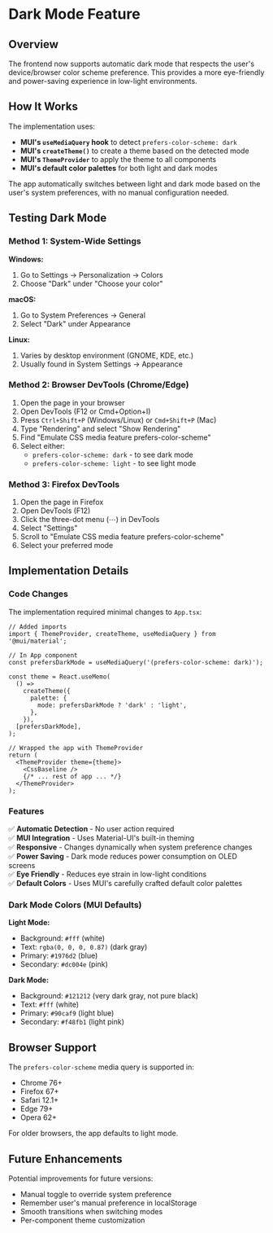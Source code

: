 # Dark Mode Feature

## Overview

The frontend now supports automatic dark mode that respects the user's device/browser color scheme preference. This provides a more eye-friendly and power-saving experience in low-light environments.

## How It Works

The implementation uses:
- **MUI's `useMediaQuery` hook** to detect `prefers-color-scheme: dark` 
- **MUI's `createTheme()`** to create a theme based on the detected mode
- **MUI's `ThemeProvider`** to apply the theme to all components
- **MUI's default color palettes** for both light and dark modes

The app automatically switches between light and dark mode based on the user's system preferences, with no manual configuration needed.

## Testing Dark Mode

### Method 1: System-Wide Settings

**Windows:**
1. Go to Settings → Personalization → Colors
2. Choose "Dark" under "Choose your color"

**macOS:**
1. Go to System Preferences → General
2. Select "Dark" under Appearance

**Linux:**
1. Varies by desktop environment (GNOME, KDE, etc.)
2. Usually found in System Settings → Appearance

### Method 2: Browser DevTools (Chrome/Edge)

1. Open the page in your browser
2. Open DevTools (F12 or Cmd+Option+I)
3. Press `Ctrl+Shift+P` (Windows/Linux) or `Cmd+Shift+P` (Mac)
4. Type "Rendering" and select "Show Rendering"
5. Find "Emulate CSS media feature prefers-color-scheme"
6. Select either:
   - `prefers-color-scheme: dark` - to see dark mode
   - `prefers-color-scheme: light` - to see light mode

### Method 3: Firefox DevTools

1. Open the page in Firefox
2. Open DevTools (F12)
3. Click the three-dot menu (⋯) in DevTools
4. Select "Settings"
5. Scroll to "Emulate CSS media feature prefers-color-scheme"
6. Select your preferred mode

## Implementation Details

### Code Changes

The implementation required minimal changes to `App.tsx`:

```tsx
// Added imports
import { ThemeProvider, createTheme, useMediaQuery } from '@mui/material';

// In App component
const prefersDarkMode = useMediaQuery('(prefers-color-scheme: dark)');

const theme = React.useMemo(
  () =>
    createTheme({
      palette: {
        mode: prefersDarkMode ? 'dark' : 'light',
      },
    }),
  [prefersDarkMode],
);

// Wrapped the app with ThemeProvider
return (
  <ThemeProvider theme={theme}>
    <CssBaseline />
    {/* ... rest of app ... */}
  </ThemeProvider>
);
```

### Features

✅ **Automatic Detection** - No user action required  
✅ **MUI Integration** - Uses Material-UI's built-in theming  
✅ **Responsive** - Changes dynamically when system preference changes  
✅ **Power Saving** - Dark mode reduces power consumption on OLED screens  
✅ **Eye Friendly** - Reduces eye strain in low-light conditions  
✅ **Default Colors** - Uses MUI's carefully crafted default color palettes

### Dark Mode Colors (MUI Defaults)

**Light Mode:**
- Background: `#fff` (white)
- Text: `rgba(0, 0, 0, 0.87)` (dark gray)
- Primary: `#1976d2` (blue)
- Secondary: `#dc004e` (pink)

**Dark Mode:**
- Background: `#121212` (very dark gray, not pure black)
- Text: `#fff` (white)
- Primary: `#90caf9` (light blue)
- Secondary: `#f48fb1` (light pink)

## Browser Support

The `prefers-color-scheme` media query is supported in:
- Chrome 76+
- Firefox 67+
- Safari 12.1+
- Edge 79+
- Opera 62+

For older browsers, the app defaults to light mode.

## Future Enhancements

Potential improvements for future versions:
- Manual toggle to override system preference
- Remember user's manual preference in localStorage
- Smooth transitions when switching modes
- Per-component theme customization
